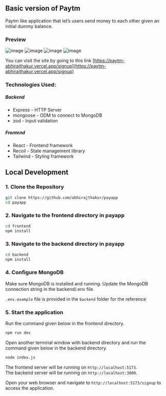 ## Basic version of Paytm

Paytm like application that let’s users send money to each other given an initial dummy balance.

### Preview

![image](https://github.com/abhirajthakur/Paytm/assets/72484943/a9ccf9e7-fba4-4a79-9bb3-96ffbaa996c4)
![image](https://github.com/abhirajthakur/Paytm/assets/72484943/a4071426-774b-456b-9bbe-f3fdac3f873e)
![image](https://github.com/abhirajthakur/Paytm/assets/72484943/96fd6bfc-00bf-4ac5-a87a-cbcb1f95f757)
![image](https://github.com/abhirajthakur/Paytm/assets/72484943/6d3b5c00-6c06-4010-be1c-581c06b916dc)

You can visit the site by going to this link [https://paytm-abhirajthakur.vercel.app/signup](https://paytm-abhirajthakur.vercel.app/signup)

### Technologies Used:

##### Backend

- Express - HTTP Server
- mongoose - ODM to connect to MongoDB
- zod - Input validation

##### Frontend

- React - Frontend framework
- Recoil - State management library
- Tailwind - Styling framework

## Local Development

### 1. Clone the Repository

```bash
git clone https://github.com/abhirajthakur/payapp
cd payapp
```

### 2. Navigate to the frontend directory in payapp

```bash
cd frontend
npm install
```

### 3. Navigate to the backend directory in payapp

```bash
cd backend
npm install
```

### 4. Configure MongoDB

Make sure MongoDB is installed and running. Update the MongoDB connection string in the backend/.env file.

`.env.example` file is provided in the `backend` folder for the reference

### 5. Start the application

Run the command given below in the frontend directory.

```bash
npm run dev
```

Open another terminal window with backend directory and run the command given below in the backend directory.

```bash
node index.js
```

The frontend server will be running on `http://localhost:5173`.  
The backend server will be running on `http://localhost:3000`.

Open your web browser and navigate to `http://localhost:5173/signup` to access the application.

